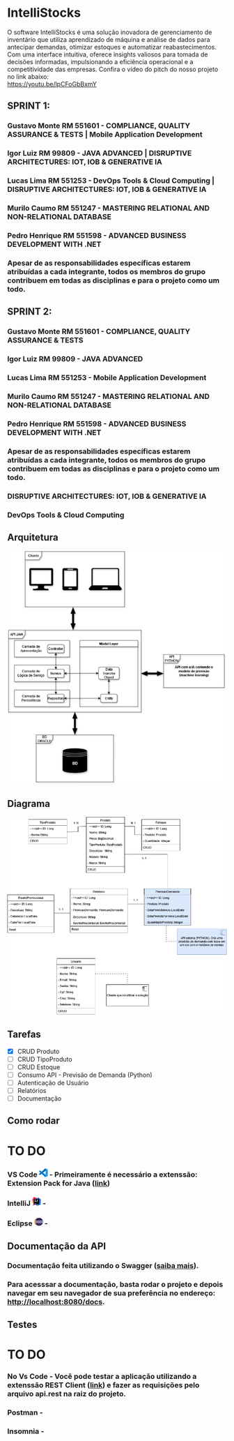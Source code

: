 # IntelliStocks

O software IntelliStocks é uma solução inovadora de gerenciamento de inventário que utiliza aprendizado de máquina e análise de dados para antecipar demandas, otimizar estoques e automatizar reabastecimentos. Com uma interface intuitiva, oferece insights valiosos para tomada de decisões informadas, impulsionando a eficiência operacional e a competitividade das empresas. Confira o vídeo do pitch do nosso projeto no link abaixo: <br> https://youtu.be/lpCFoGbBxmY

## SPRINT 1:
### Gustavo Monte RM 551601 - COMPLIANCE, QUALITY ASSURANCE & TESTS | Mobile Application Development  
### Igor Luiz RM 99809 - JAVA ADVANCED | DISRUPTIVE ARCHITECTURES: IOT, IOB & GENERATIVE IA
### Lucas Lima RM 551253 - DevOps Tools & Cloud Computing | DISRUPTIVE ARCHITECTURES: IOT, IOB & GENERATIVE IA
### Murilo Caumo RM 551247 - MASTERING RELATIONAL AND NON-RELATIONAL DATABASE
### Pedro Henrique RM 551598 - ADVANCED BUSINESS DEVELOPMENT WITH .NET

### Apesar de as responsabilidades específicas estarem atribuídas a cada integrante, todos os membros do grupo contribuem em todas as disciplinas e para o projeto como um todo.

## SPRINT 2:
### Gustavo Monte RM 551601 - COMPLIANCE, QUALITY ASSURANCE & TESTS
### Igor Luiz RM 99809 - JAVA ADVANCED
### Lucas Lima RM 551253 - Mobile Application Development
### Murilo Caumo RM 551247 - MASTERING RELATIONAL AND NON-RELATIONAL DATABASE
### Pedro Henrique RM 551598 - ADVANCED BUSINESS DEVELOPMENT WITH .NET

### Apesar de as responsabilidades específicas estarem atribuídas a cada integrante, todos os membros do grupo contribuem em todas as disciplinas e para o projeto como um todo.

### DISRUPTIVE ARCHITECTURES: IOT, IOB & GENERATIVE IA
### DevOps Tools & Cloud Computing

## Arquitetura

![Camadas das arquiteturas](images/IntelliStocks_arquitetura.png)

## Diagrama

![Diagrama de Classes](images/IntelliStocks_uml.png)


## Tarefas

- [x] CRUD Produto
- [ ] CRUD TipoProduto
- [ ] CRUD Estoque
- [ ] Consumo API - Previsão de Demanda (Python)
- [ ] Autenticação de Usuário
- [ ] Relatórios
- [ ] Documentação

## Como rodar
# TO DO

### VS Code <img src="images/visual-studio-code-icon.webp" alt="vscode-icon" width="20"/> - Primeiramente é necessário a extenssão: Extension Pack for Java ([link](https://marketplace.visualstudio.com/items?itemName=vscjava.vscode-java-pack))
### IntelliJ <img src="images/intellij-idea.svg" alt="intelliJ-icon" width="20"/> -
### Eclipse <img src="images/eclipse.svg" alt="eclipse-icon" width="20"/>  -


## Documentação da API

### Documentação feita utilizando o Swagger ([saiba mais](https://swagger.io/)).
### Para acesssar a documentação, basta rodar o projeto e depois navegar em seu navegador de sua preferência no endereço: [http://localhost:8080/docs](http://localhost:8080/docs).

## Testes
# TO DO
### No Vs Code - Você pode testar a aplicação utilizando a extenssão REST Client ([link](https://marketplace.visualstudio.com/items?itemName=humao.rest-client)) e fazer as requisições pelo arquivo **api.rest** na raiz do projeto.

### Postman - 
### Insomnia - 
